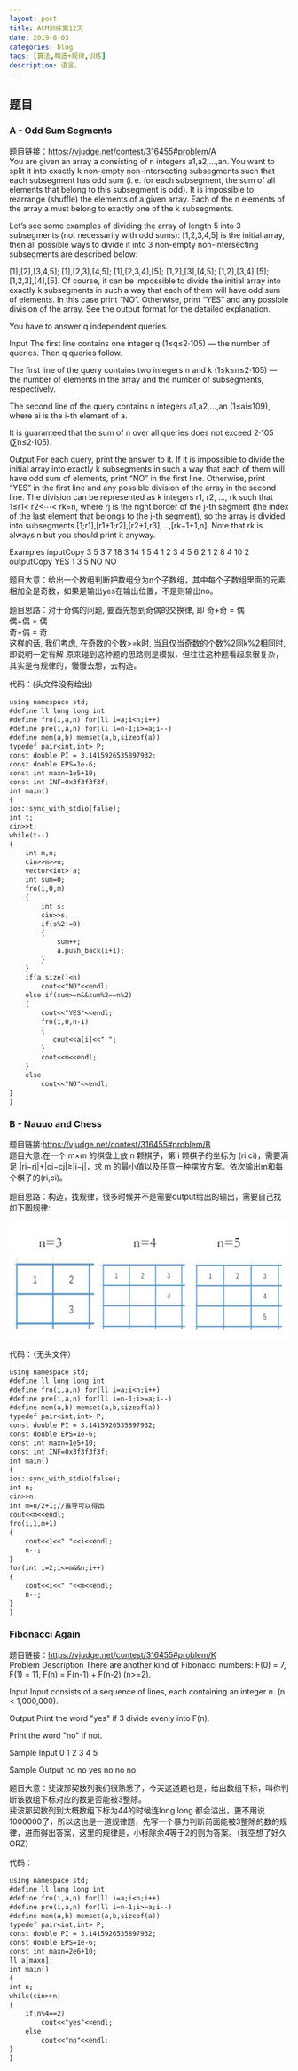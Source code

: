 ```yaml
---
layout: post
title: ACM训练第12天
date: 2019-8-03
categories: blog
tags: [算法,构造+规律,训练]
description: 语言。
---
```


## 题目

### A - Odd Sum Segments 
题目链接：<https://vjudge.net/contest/316455#problem/A><br/>
You are given an array a consisting of n integers a1,a2,…,an. You want to split it into exactly k non-empty non-intersecting subsegments such that each subsegment has odd sum (i. e. for each subsegment, the sum of all elements that belong to this subsegment is odd). It is impossible to rearrange (shuffle) the elements of a given array. Each of the n elements of the array a must belong to exactly one of the k subsegments.

Let’s see some examples of dividing the array of length 5 into 3 subsegments (not necessarily with odd sums): [1,2,3,4,5] is the initial array, then all possible ways to divide it into 3 non-empty non-intersecting subsegments are described below:

[1],[2],[3,4,5];
[1],[2,3],[4,5];
[1],[2,3,4],[5];
[1,2],[3],[4,5];
[1,2],[3,4],[5];
[1,2,3],[4],[5].
Of course, it can be impossible to divide the initial array into exactly k subsegments in such a way that each of them will have odd sum of elements. In this case print “NO”. Otherwise, print “YES” and any possible division of the array. See the output format for the detailed explanation.

You have to answer q independent queries.

Input
The first line contains one integer q (1≤q≤2⋅105) — the number of queries. Then q queries follow.

The first line of the query contains two integers n and k (1≤k≤n≤2⋅105) — the number of elements in the array and the number of subsegments, respectively.

The second line of the query contains n integers a1,a2,…,an (1≤ai≤109), where ai is the i-th element of a.

It is guaranteed that the sum of n over all queries does not exceed 2⋅105 (∑n≤2⋅105).

Output
For each query, print the answer to it. If it is impossible to divide the initial array into exactly k subsegments in such a way that each of them will have odd sum of elements, print “NO” in the first line. Otherwise, print “YES” in the first line and any possible division of the array in the second line. The division can be represented as k integers r1, r2, …, rk such that 1≤r1< r2<⋯< rk=n, where rj is the right border of the j-th segment (the index of the last element that belongs to the j-th segment), so the array is divided into subsegments [1;r1],[r1+1;r2],[r2+1,r3],…,[rk−1+1,n]. Note that rk is always n but you should print it anyway.

Examples
inputCopy
3
5 3
7 18 3 14 1
5 4
1 2 3 4 5
6 2
1 2 8 4 10 2
outputCopy
YES
1 3 5
NO
NO

题目大意：给出一个数组判断把数组分为n个子数组，其中每个子数组里面的元素相加全是奇数，如果是输出yes在输出位置，不是则输出no。<br/>

题目思路：对于奇偶的问题, 要首先想到奇偶的交换律, 即
奇+奇 = 偶<br/>
偶+偶 = 偶<br/>
奇+偶 = 奇<br/>
这样的话, 我们考虑, 在奇数的个数>=k时, 当且仅当奇数的个数%2同k%2相同时, 即说明一定有解
原来碰到这种题的思路则是模拟，但往往这种题看起来很复杂，其实是有规律的，慢慢去想，去构造。

代码：(头文件没有给出)

    using namespace std;
    #define ll long long int
    #define fro(i,a,n) for(ll i=a;i<n;i++)
    #define pre(i,a,n) for(ll i=n-1;i>=a;i--)
    #define mem(a,b) memset(a,b,sizeof(a))
    typedef pair<int,int> P;
    const double PI = 3.1415926535897932;
    const double EPS=1e-6;
    const int maxn=1e5+10;
    const int INF=0x3f3f3f3f;
    int main()
    {
    ios::sync_with_stdio(false);
    int t;
    cin>>t;
    while(t--)
    {
        int m,n;
        cin>>m>>n;
        vector<int> a;
        int sum=0;
        fro(i,0,m)
        {
            int s;
            cin>>s;
            if(s%2!=0)
            {
                sum++;
                a.push_back(i+1);
            }
        }
        if(a.size()<n)
            cout<<"NO"<<endl;
        else if(sum>=n&&sum%2==n%2)
        {
            cout<<"YES"<<endl;
            fro(i,0,n-1)
            {
               cout<<a[i]<<" ";
            }
            cout<<m<<endl;
        }
        else
            cout<<"NO"<<endl;
    }
    }

### B - Nauuo and Chess 
题目链接:<https://vjudge.net/contest/316455#problem/B><br/>
题目大意:在一个 m×m 的棋盘上放 n 颗棋子，第 i 颗棋子的坐标为 (ri,ci)，需要满足 |ri−rj|+|ci−cj|≥|i−j|，求 m 的最小值以及任意一种摆放方案。依次输出m和每个棋子的(ri,ci)。<br/>


题目思路：构造，找规律，很多时候并不是需要output给出的输出，需要自己找<br>
如下图规律:

![规律](/img/cf1.jpg)

代码：（无头文件）

    using namespace std;
    #define ll long long int
    #define fro(i,a,n) for(ll i=a;i<n;i++)
    #define pre(i,a,n) for(ll i=n-1;i>=a;i--)
    #define mem(a,b) memset(a,b,sizeof(a))
    typedef pair<int,int> P;
    const double PI = 3.1415926535897932;
    const double EPS=1e-6;
    const int maxn=1e5+10;
    const int INF=0x3f3f3f3f;
    int main()
    {
    ios::sync_with_stdio(false);
    int n;
    cin>>n;
    int m=n/2+1;//推导可以得出
    cout<<m<<endl;
    fro(i,1,m+1)
    {
        cout<<1<<" "<<i<<endl;
        n--;
    }
    for(int i=2;i<=m&&n;i++)
    {
        cout<<i<<" "<<m<<endl;
        n--;
    }
    }

### Fibonacci Again
题目链接：<https://vjudge.net/contest/316455#problem/K><br/>
Problem Description
There are another kind of Fibonacci numbers: F(0) = 7, F(1) = 11, F(n) = F(n-1) + F(n-2) (n>=2).
 

Input
Input consists of a sequence of lines, each containing an integer n. (n < 1,000,000).
 

Output
Print the word "yes" if 3 divide evenly into F(n).

Print the word "no" if not.
 

Sample Input
0 1 2 3 4 5
 

Sample Output
no no yes no no no

题目大意：斐波那契数列我们很熟悉了，今天这道题也是，给出数组下标，叫你判断该数组下标对应的数是否能被3整除。<br/>
斐波那契数列到大概数组下标为44的时候连long long 都会溢出，更不用说1000000了，所以这也是一道规律题，先写一个暴力判断前面能被3整除的数的规律，进而得出答案，这里的规律是，小标除余4等于2的则为答案。（我空想了好久ORZ）<br/>

代码：

    using namespace std;
    #define ll long long int
    #define fro(i,a,n) for(ll i=a;i<n;i++)
    #define pre(i,a,n) for(ll i=n-1;i>=a;i--)
    #define mem(a,b) memset(a,b,sizeof(a))
    typedef pair<int,int> P;
    const double PI = 3.1415926535897932;
    const double EPS=1e-6;
    const int maxn=2e6+10;
    ll a[maxn];
    int main()
    {
    int n;
    while(cin>>n)
    {
        if(n%4==2)
            cout<<"yes"<<endl;
        else
            cout<<"no"<<endl;
    }
    }




